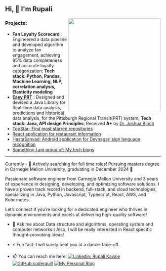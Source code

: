 <h2> Hi, 👋 I'm Rupali</h2>
<img align='right' src="https://user-images.githubusercontent.com/30548190/88092733-969f6d00-cbae-11ea-8c86-d9ce6723fe36.gif" width="300">

<h3>Projects:</h3>
<ul >
  <li><b>Fan Loyalty Scorecard </b>: Engineered a data pipeline and developed algorithm to analyze fan engagement, achieving 95%
data completeness and accurate loyalty categorization; <b>Tech stack: Python, Pandas, Machine Learning, NLP, correlation analysis, Elasticity modeling</b></li>
  <li><a href="https://github.com/coderquill/EasyPRT"><b>Easy PRT</b></a> : Designed and devised a Java Library for Real-time data analysis, predictions and historical data analysis, for the Pittsburgh Regional Transit(PRT) system; <b>Tech stack: Java, API design Principles</b>; Received <b>A+</b> by <a href="https://en.wikipedia.org/wiki/Joshua_Bloch">Dr. Joshua Bloch</b></a></li>
  <li><a href="https://coderquill.github.io/topstar">TopStar- Find most starred repositories </a></li>
  <li><a href="https://github.com/coderquill/restaInfo">React application for restaurant information</a></li>
  <li><a href="https://github.com/coderquill/HastaSanvad">HastaSanvad: Android application for Devnagari sign language recognition</a></li>
  <li><a href="https://coderquill.bearblog.dev/blog/">Something I am proud of: My tech blogs</a></li>
</ul>
<hr/>

Currently - 🌱 Actively searching for full time roles! Pursuing masters degree in Carnegie Mellon University, graduating in December 2024 🌱

Passionate software engineer from Carnegie Mellon University and 3 years of experience in designing, developing, and optimizing software solutions. I have a proven track record in backend, full-stack, and cloud technologies, specializing in Java, Python, Javascript, Typescript, React, AWS, and Kubernetes.

Let’s connect if you’re looking for a dedicated engineer who thrives in dynamic environments and excels at delivering high-quality software!
- 💬 Ask me about Data structure and algorithms, operating system and computer networks:) Also, I will be really interested in React specific thought-provoking ideas!
- ⚡ Fun fact: I will surely beat you at a dance-face-off.   

- 📫 You can reach me here: 
[![Linkedin: Rupali Kavale](https://img.shields.io/badge/-Rupali%20kavale-blue?style=flat-square&logo=Linkedin&logoColor=white&link=https://www.linkedin.com/in/rupali-kavale-84474a102/)](http://www.linkedin.com/in/rupali-kavale)
[![GitHub coderquill](https://img.shields.io/github/followers/coderquill?label=follow&style=social)](https://github.com/coderquill)
[![My Personal Blog](https://img.shields.io/badge/-My%20Personal%20Blog-red?style=flat-square&&link=https://coderquill.github.io/)](https://coderquill.bearblog.dev)



<!--
**coderquill/coderquill** is a ✨ _special_ ✨ repository because its `README.md` (this file) appears on your GitHub profile.

Here are some ideas to get you started:

- 
- 🌱 I’m currently learning ...

- 🤔 I’m looking for help with ...
- 💬 Ask me about ...
- 📫 How to reach me: ...
- 😄 Pronouns: ...
- ⚡ Fun fact: ...
-->
